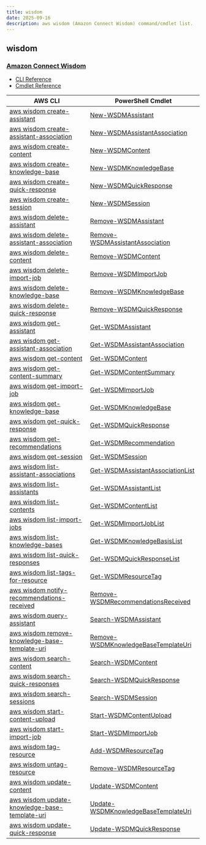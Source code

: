 ```yaml
---
title: wisdom
date: 2025-09-16
description: aws wisdom (Amazon Connect Wisdom) command/cmdlet list.
---
```


## wisdom

### [Amazon Connect Wisdom](https://aws.amazon.com/connect/wisdom/)

* [CLI Reference](https://awscli.amazonaws.com/v2/documentation/api/latest/reference/wisdom/index.html)
* [Cmdlet Reference](https://docs.aws.amazon.com/powershell/latest/reference/items/ConnectWisdomService_cmdlets.html)

|AWS CLI|PowerShell Cmdlet|
|----|----|
|[aws wisdom create-assistant](https://awscli.amazonaws.com/v2/documentation/api/latest/reference/wisdom/create-assistant.html)|[New-WSDMAssistant](https://docs.aws.amazon.com/powershell/latest/reference/items/New-WSDMAssistant.html)|
|[aws wisdom create-assistant-association](https://awscli.amazonaws.com/v2/documentation/api/latest/reference/wisdom/create-assistant-association.html)|[New-WSDMAssistantAssociation](https://docs.aws.amazon.com/powershell/latest/reference/items/New-WSDMAssistantAssociation.html)|
|[aws wisdom create-content](https://awscli.amazonaws.com/v2/documentation/api/latest/reference/wisdom/create-content.html)|[New-WSDMContent](https://docs.aws.amazon.com/powershell/latest/reference/items/New-WSDMContent.html)|
|[aws wisdom create-knowledge-base](https://awscli.amazonaws.com/v2/documentation/api/latest/reference/wisdom/create-knowledge-base.html)|[New-WSDMKnowledgeBase](https://docs.aws.amazon.com/powershell/latest/reference/items/New-WSDMKnowledgeBase.html)|
|[aws wisdom create-quick-response](https://awscli.amazonaws.com/v2/documentation/api/latest/reference/wisdom/create-quick-response.html)|[New-WSDMQuickResponse](https://docs.aws.amazon.com/powershell/latest/reference/items/New-WSDMQuickResponse.html)|
|[aws wisdom create-session](https://awscli.amazonaws.com/v2/documentation/api/latest/reference/wisdom/create-session.html)|[New-WSDMSession](https://docs.aws.amazon.com/powershell/latest/reference/items/New-WSDMSession.html)|
|[aws wisdom delete-assistant](https://awscli.amazonaws.com/v2/documentation/api/latest/reference/wisdom/delete-assistant.html)|[Remove-WSDMAssistant](https://docs.aws.amazon.com/powershell/latest/reference/items/Remove-WSDMAssistant.html)|
|[aws wisdom delete-assistant-association](https://awscli.amazonaws.com/v2/documentation/api/latest/reference/wisdom/delete-assistant-association.html)|[Remove-WSDMAssistantAssociation](https://docs.aws.amazon.com/powershell/latest/reference/items/Remove-WSDMAssistantAssociation.html)|
|[aws wisdom delete-content](https://awscli.amazonaws.com/v2/documentation/api/latest/reference/wisdom/delete-content.html)|[Remove-WSDMContent](https://docs.aws.amazon.com/powershell/latest/reference/items/Remove-WSDMContent.html)|
|[aws wisdom delete-import-job](https://awscli.amazonaws.com/v2/documentation/api/latest/reference/wisdom/delete-import-job.html)|[Remove-WSDMImportJob](https://docs.aws.amazon.com/powershell/latest/reference/items/Remove-WSDMImportJob.html)|
|[aws wisdom delete-knowledge-base](https://awscli.amazonaws.com/v2/documentation/api/latest/reference/wisdom/delete-knowledge-base.html)|[Remove-WSDMKnowledgeBase](https://docs.aws.amazon.com/powershell/latest/reference/items/Remove-WSDMKnowledgeBase.html)|
|[aws wisdom delete-quick-response](https://awscli.amazonaws.com/v2/documentation/api/latest/reference/wisdom/delete-quick-response.html)|[Remove-WSDMQuickResponse](https://docs.aws.amazon.com/powershell/latest/reference/items/Remove-WSDMQuickResponse.html)|
|[aws wisdom get-assistant](https://awscli.amazonaws.com/v2/documentation/api/latest/reference/wisdom/get-assistant.html)|[Get-WSDMAssistant](https://docs.aws.amazon.com/powershell/latest/reference/items/Get-WSDMAssistant.html)|
|[aws wisdom get-assistant-association](https://awscli.amazonaws.com/v2/documentation/api/latest/reference/wisdom/get-assistant-association.html)|[Get-WSDMAssistantAssociation](https://docs.aws.amazon.com/powershell/latest/reference/items/Get-WSDMAssistantAssociation.html)|
|[aws wisdom get-content](https://awscli.amazonaws.com/v2/documentation/api/latest/reference/wisdom/get-content.html)|[Get-WSDMContent](https://docs.aws.amazon.com/powershell/latest/reference/items/Get-WSDMContent.html)|
|[aws wisdom get-content-summary](https://awscli.amazonaws.com/v2/documentation/api/latest/reference/wisdom/get-content-summary.html)|[Get-WSDMContentSummary](https://docs.aws.amazon.com/powershell/latest/reference/items/Get-WSDMContentSummary.html)|
|[aws wisdom get-import-job](https://awscli.amazonaws.com/v2/documentation/api/latest/reference/wisdom/get-import-job.html)|[Get-WSDMImportJob](https://docs.aws.amazon.com/powershell/latest/reference/items/Get-WSDMImportJob.html)|
|[aws wisdom get-knowledge-base](https://awscli.amazonaws.com/v2/documentation/api/latest/reference/wisdom/get-knowledge-base.html)|[Get-WSDMKnowledgeBase](https://docs.aws.amazon.com/powershell/latest/reference/items/Get-WSDMKnowledgeBase.html)|
|[aws wisdom get-quick-response](https://awscli.amazonaws.com/v2/documentation/api/latest/reference/wisdom/get-quick-response.html)|[Get-WSDMQuickResponse](https://docs.aws.amazon.com/powershell/latest/reference/items/Get-WSDMQuickResponse.html)|
|[aws wisdom get-recommendations](https://awscli.amazonaws.com/v2/documentation/api/latest/reference/wisdom/get-recommendations.html)|[Get-WSDMRecommendation](https://docs.aws.amazon.com/powershell/latest/reference/items/Get-WSDMRecommendation.html)|
|[aws wisdom get-session](https://awscli.amazonaws.com/v2/documentation/api/latest/reference/wisdom/get-session.html)|[Get-WSDMSession](https://docs.aws.amazon.com/powershell/latest/reference/items/Get-WSDMSession.html)|
|[aws wisdom list-assistant-associations](https://awscli.amazonaws.com/v2/documentation/api/latest/reference/wisdom/list-assistant-associations.html)|[Get-WSDMAssistantAssociationList](https://docs.aws.amazon.com/powershell/latest/reference/items/Get-WSDMAssistantAssociationList.html)|
|[aws wisdom list-assistants](https://awscli.amazonaws.com/v2/documentation/api/latest/reference/wisdom/list-assistants.html)|[Get-WSDMAssistantList](https://docs.aws.amazon.com/powershell/latest/reference/items/Get-WSDMAssistantList.html)|
|[aws wisdom list-contents](https://awscli.amazonaws.com/v2/documentation/api/latest/reference/wisdom/list-contents.html)|[Get-WSDMContentList](https://docs.aws.amazon.com/powershell/latest/reference/items/Get-WSDMContentList.html)|
|[aws wisdom list-import-jobs](https://awscli.amazonaws.com/v2/documentation/api/latest/reference/wisdom/list-import-jobs.html)|[Get-WSDMImportJobList](https://docs.aws.amazon.com/powershell/latest/reference/items/Get-WSDMImportJobList.html)|
|[aws wisdom list-knowledge-bases](https://awscli.amazonaws.com/v2/documentation/api/latest/reference/wisdom/list-knowledge-bases.html)|[Get-WSDMKnowledgeBasisList](https://docs.aws.amazon.com/powershell/latest/reference/items/Get-WSDMKnowledgeBasisList.html)|
|[aws wisdom list-quick-responses](https://awscli.amazonaws.com/v2/documentation/api/latest/reference/wisdom/list-quick-responses.html)|[Get-WSDMQuickResponseList](https://docs.aws.amazon.com/powershell/latest/reference/items/Get-WSDMQuickResponseList.html)|
|[aws wisdom list-tags-for-resource](https://awscli.amazonaws.com/v2/documentation/api/latest/reference/wisdom/list-tags-for-resource.html)|[Get-WSDMResourceTag](https://docs.aws.amazon.com/powershell/latest/reference/items/Get-WSDMResourceTag.html)|
|[aws wisdom notify-recommendations-received](https://awscli.amazonaws.com/v2/documentation/api/latest/reference/wisdom/notify-recommendations-received.html)|[Remove-WSDMRecommendationsReceived](https://docs.aws.amazon.com/powershell/latest/reference/items/Remove-WSDMRecommendationsReceived.html)|
|[aws wisdom query-assistant](https://awscli.amazonaws.com/v2/documentation/api/latest/reference/wisdom/query-assistant.html)|[Search-WSDMAssistant](https://docs.aws.amazon.com/powershell/latest/reference/items/Search-WSDMAssistant.html)|
|[aws wisdom remove-knowledge-base-template-uri](https://awscli.amazonaws.com/v2/documentation/api/latest/reference/wisdom/remove-knowledge-base-template-uri.html)|[Remove-WSDMKnowledgeBaseTemplateUri](https://docs.aws.amazon.com/powershell/latest/reference/items/Remove-WSDMKnowledgeBaseTemplateUri.html)|
|[aws wisdom search-content](https://awscli.amazonaws.com/v2/documentation/api/latest/reference/wisdom/search-content.html)|[Search-WSDMContent](https://docs.aws.amazon.com/powershell/latest/reference/items/Search-WSDMContent.html)|
|[aws wisdom search-quick-responses](https://awscli.amazonaws.com/v2/documentation/api/latest/reference/wisdom/search-quick-responses.html)|[Search-WSDMQuickResponse](https://docs.aws.amazon.com/powershell/latest/reference/items/Search-WSDMQuickResponse.html)|
|[aws wisdom search-sessions](https://awscli.amazonaws.com/v2/documentation/api/latest/reference/wisdom/search-sessions.html)|[Search-WSDMSession](https://docs.aws.amazon.com/powershell/latest/reference/items/Search-WSDMSession.html)|
|[aws wisdom start-content-upload](https://awscli.amazonaws.com/v2/documentation/api/latest/reference/wisdom/start-content-upload.html)|[Start-WSDMContentUpload](https://docs.aws.amazon.com/powershell/latest/reference/items/Start-WSDMContentUpload.html)|
|[aws wisdom start-import-job](https://awscli.amazonaws.com/v2/documentation/api/latest/reference/wisdom/start-import-job.html)|[Start-WSDMImportJob](https://docs.aws.amazon.com/powershell/latest/reference/items/Start-WSDMImportJob.html)|
|[aws wisdom tag-resource](https://awscli.amazonaws.com/v2/documentation/api/latest/reference/wisdom/tag-resource.html)|[Add-WSDMResourceTag](https://docs.aws.amazon.com/powershell/latest/reference/items/Add-WSDMResourceTag.html)|
|[aws wisdom untag-resource](https://awscli.amazonaws.com/v2/documentation/api/latest/reference/wisdom/untag-resource.html)|[Remove-WSDMResourceTag](https://docs.aws.amazon.com/powershell/latest/reference/items/Remove-WSDMResourceTag.html)|
|[aws wisdom update-content](https://awscli.amazonaws.com/v2/documentation/api/latest/reference/wisdom/update-content.html)|[Update-WSDMContent](https://docs.aws.amazon.com/powershell/latest/reference/items/Update-WSDMContent.html)|
|[aws wisdom update-knowledge-base-template-uri](https://awscli.amazonaws.com/v2/documentation/api/latest/reference/wisdom/update-knowledge-base-template-uri.html)|[Update-WSDMKnowledgeBaseTemplateUri](https://docs.aws.amazon.com/powershell/latest/reference/items/Update-WSDMKnowledgeBaseTemplateUri.html)|
|[aws wisdom update-quick-response](https://awscli.amazonaws.com/v2/documentation/api/latest/reference/wisdom/update-quick-response.html)|[Update-WSDMQuickResponse](https://docs.aws.amazon.com/powershell/latest/reference/items/Update-WSDMQuickResponse.html)|

